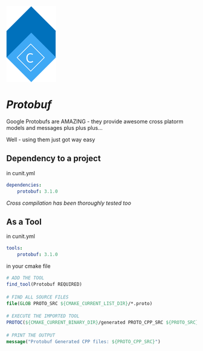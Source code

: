 ![logo](https://github.com/cunit/cunit/raw/master/art/logo.png)

# *Protobuf*

Google Protobufs are AMAZING - they provide awesome cross platorm models 
and messages plus plus plus...

Well - using them just got way easy

## Dependency to a project

in cunit.yml
```yaml
dependencies:
    protobuf: 3.1.0
```

_Cross compilation has been thoroughly tested too_

## As a Tool


in cunit.yml
```yaml
tools:
    protobuf: 3.1.0
```

in your cmake file
```cmake
# ADD THE TOOL
find_tool(Protobuf REQUIRED)

# FIND ALL SOURCE FILES
file(GLOB PROTO_SRC ${CMAKE_CURRENT_LIST_DIR}/*.proto)

# EXECUTE THE IMPORTED TOOL
PROTOC(${CMAKE_CURRENT_BINARY_DIR}/generated PROTO_CPP_SRC ${PROTO_SRC})

# PRINT THE OUTPUT
message("Protobuf Generated CPP files: ${PROTO_CPP_SRC}")
```
